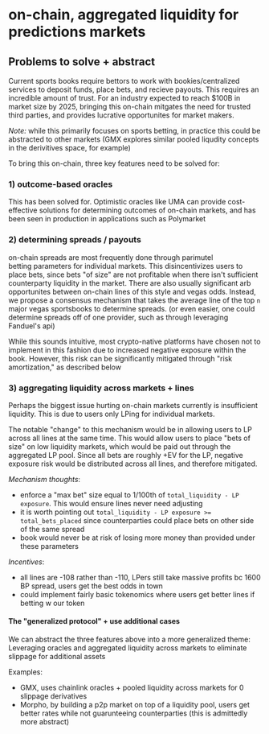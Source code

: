 # on-chain, aggregated liquidity for predictions markets

## Problems to solve + abstract

Current sports books require bettors to work with bookies/centralized services to deposit
funds, place bets, and recieve payouts. This requires an incredible amount of trust. For an industry
expected to reach $100B in market size by 2025, bringing this on-chain mitgates the need for trusted
third parties, and provides lucrative opportunites for market makers.

*Note:* while this primarily focuses on sports betting, in practice this could be abstracted
to other markets (GMX explores similar pooled liqudity concepts in the derivitives space, 
for example)

To bring this on-chain, three key features need to be solved for:

### 1) outcome-based oracles

This has been solved for. Optimistic oracles like UMA can provide cost-effective solutions
for determining outcomes of on-chain markets, and has been seen in production in applications
such as Polymarket 

### 2) determining spreads / payouts

on-chain spreads are most frequently done through parimutel betting parameters for individual markets.
This disincentivizes users to place bets, since bets "of size" are not profitable when
there isn't sufficient counterparty liquidity in the market. There are also usually significant arb opportunites
between on-chain lines of this style and vegas odds. Instead, we propose 
a consensus mechanism that takes the average line of the top `n` major vegas sportsbooks to
determine spreads. (or even easier, one could determine spreads off of one provider, 
such as through leveraging Fanduel's api)

While this sounds intuitive, most crypto-native platforms have chosen not to implement in this fashion
due to increased negative exposure within the book. However, this risk can be significantly mitigated through 
"risk amortization," as described below
 
### 3) aggregating liquidity across markets + lines 

Perhaps the biggest issue hurting on-chain markets currently is insufficient liquidity. This is
due to users only LPing for individual markets. 

The notable "change" to this mechanism would be in allowing users to LP across all lines at the same time.
This would allow users to place "bets of size" on low liquidity markets, which would be paid out through
the aggregated LP pool. Since all bets are roughly +EV for the LP, negative exposure risk would be distributed across
all lines, and therefore mitigated.

*Mechanism thoughts*:
- enforce a "max bet" size equal to 1/100th of `total_liquidity - LP exposure`. This would ensure lines never need adjusting
- it is worth pointing out `total_liquidity - LP exposure >= total_bets_placed` since counterparties could place bets on other side of the same spread
- book would never be at risk of losing more money than provided under these parameters

*Incentives*:
- all lines are -108 rather than -110, LPers still take massive profits bc 1600 BP spread, users get the best
odds in town
- could implement fairly basic tokenomics where users get better lines if betting w our token

#### The "generalized protocol" + use additional cases 

We can abstract the three features above into a more generalized theme:
Leveraging oracles and aggregated liquidity across markets to eliminate slippage for additional assets

Examples:
- GMX, uses chainlink oracles + pooled liquidity across markets for 0 slippage derivatives
- Morpho, by building a p2p market on top of a liquidity pool, users get better rates while not guarunteeing counterparties (this is admittedly more abstract)
